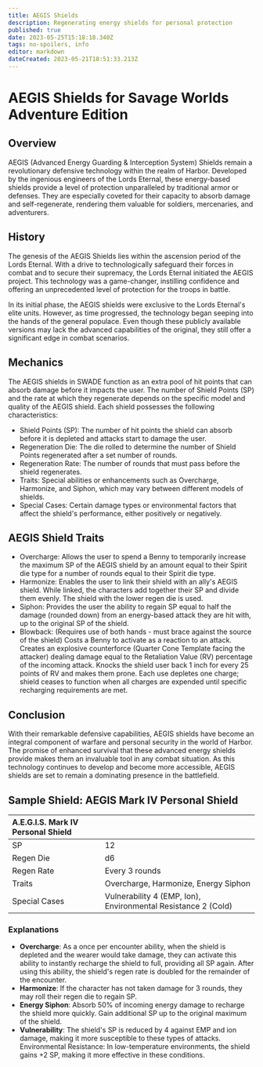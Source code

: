 ```yaml
---
title: AEGIS Shields
description: Regenerating energy shields for personal protection
published: true
date: 2023-05-25T15:18:18.340Z
tags: no-spoilers, info
editor: markdown
dateCreated: 2023-05-21T18:51:33.213Z
---
```


# AEGIS Shields for Savage Worlds Adventure Edition

## Overview

AEGIS (Advanced Energy Guarding & Interception System) Shields remain a revolutionary defensive technology within the realm of Harbor. Developed by the ingenious engineers of the Lords Eternal, these energy-based shields provide a level of protection unparalleled by traditional armor or defenses. They are especially coveted for their capacity to absorb damage and self-regenerate, rendering them valuable for soldiers, mercenaries, and adventurers.

## History

The genesis of the AEGIS Shields lies within the ascension period of the Lords Eternal. With a drive to technologically safeguard their forces in combat and to secure their supremacy, the Lords Eternal initiated the AEGIS project. This technology was a game-changer, instilling confidence and offering an unprecedented level of protection for the troops in battle.

In its initial phase, the AEGIS shields were exclusive to the Lords Eternal's elite units. However, as time progressed, the technology began seeping into the hands of the general populace. Even though these publicly available versions may lack the advanced capabilities of the original, they still offer a significant edge in combat scenarios.

## Mechanics

The AEGIS shields in SWADE function as an extra pool of hit points that can absorb damage before it impacts the user. The number of Shield Points (SP) and the rate at which they regenerate depends on the specific model and quality of the AEGIS shield. Each shield possesses the following characteristics:

- Shield Points (SP): The number of hit points the shield can absorb before it is depleted and attacks start to damage the user.
- Regeneration Die: The die rolled to determine the number of Shield Points regenerated after a set number of rounds.
- Regeneration Rate: The number of rounds that must pass before the shield regenerates.
- Traits: Special abilities or enhancements such as Overcharge, Harmonize, and Siphon, which may vary between different models of shields.
- Special Cases: Certain damage types or environmental factors that affect the shield's performance, either positively or negatively.

## AEGIS Shield Traits

- Overcharge: Allows the user to spend a Benny to temporarily increase the maximum SP of the AEGIS shield by an amount equal to their Spirit die type for a number of rounds equal to their Spirit die type.
- Harmonize: Enables the user to link their shield with an ally's AEGIS shield. While linked, the characters add together their SP and divide them evenly. The shield with the lower regen die is used.
- Siphon: Provides the user the ability to regain SP equal to half the damage (rounded down) from an energy-based attack they are hit with, up to the original SP of the shield.
- Blowback: (Requires use of both hands - must brace against the source of the shield) Costs a Benny to activate as a reaction to an attack. Creates an explosive counterforce (Quarter Cone Template facing the attacker) dealing damage equal to the Retaliation Value (RV) percentage of the incoming attack. Knocks the shield user back 1 inch for every 25 points of RV and makes them prone. Each use depletes one charge; shield ceases to function when all charges are expended until specific recharging requirements are met.

## Conclusion

With their remarkable defensive capabilities, AEGIS shields have become an integral component of warfare and personal security in the world of Harbor. The promise of enhanced survival that these advanced energy shields provide makes them an invaluable tool in any combat situation. As this technology continues to develop and become more accessible, AEGIS shields are set to remain a dominating presence in the battlefield.

## Sample Shield: AEGIS Mark IV Personal Shield

| A.E.G.I.S. Mark IV Personal Shield |                                                               |
| :--------------------------------- | :------------------------------------------------------------ |
| SP                                 | 12                                                            |
| Regen Die                          | d6                                                            |
| Regen Rate                         | Every 3 rounds                                                |
| Traits                             | Overcharge, Harmonize, Energy Siphon                 |
| Special Cases                      | Vulnerability 4 (EMP, Ion), Environmental Resistance 2 (Cold) |

### Explanations

- **Overcharge**: As a once per encounter ability, when the shield is depleted and the wearer would take damage, they can activate this ability to instantly recharge the shield to full, providing all SP again. After using this ability, the shield's regen rate is doubled for the remainder of the encounter.
- **Harmonize**: If the character has not taken damage for 3 rounds, they may roll their regen die to regain SP.
- **Energy Siphon**: Absorb 50% of incoming energy damage to recharge the shield more quickly. Gain additional SP up to the original maximum of the shield.
- **Vulnerability**: The shield's SP is reduced by 4 against EMP and ion damage, making it more susceptible to these types of attacks.
Environmental Resistance: In low-temperature environments, the shield gains +2 SP, making it more effective in these conditions.